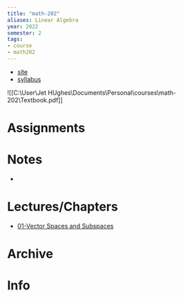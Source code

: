 ```yaml
---
title: "math-202"
aliases: Linear Algebra
year: 2022
semester: 2
tags: 
- course
- math202
---
```

- [site](https://www.maths.otago.ac.nz/?resOLAF)
- [syllabus](https://www.maths.otago.ac.nz/webdata/resources/math202/2022_S2_Course_Information/Syllabus.pdf?m=1657334628)

![[C:\User\Jet HUghes\Documents\Personal\courses\math-202\Textbook.pdf]]
# Assignments

# Notes
- 

# Lectures/Chapters
- [01-Vector Spaces and Subspaces](notes/01-Vector-Spaces-and-Subspaces)

# Archive

# Info